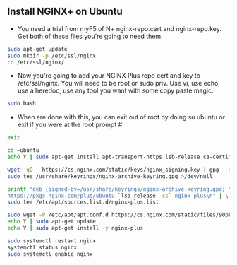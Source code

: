 Install NGINX+ on Ubuntu
-------------------------

* You need a trial from myF5 of N+ nginx-repo.cert and nginx-repo.key.  Get both of these files you're going to need them.

```bash
sudo apt-get update
sudo mkdir -p /etc/ssl/nginx
cd /etc/ssl/nginx/
```
* Now you're going to add your NGINX Plus repo cert and key to /etc/ssl/nginx. You will need to be root or sudo priv. Use vi, use echo, use a heredoc, use any tool you want with some copy paste magic.   
```bash
sudo bash
```
* When are done with this, you can exit out of root by doing su ubuntu or exit if you were at the root prompt #
```bash
exit 
```
```bash
cd ~ubuntu
echo Y | sudo apt-get install apt-transport-https lsb-release ca-certificates wget gnupg2 ubuntu-keyring
```
```bash
wget -qO - https://cs.nginx.com/static/keys/nginx_signing.key | gpg --dearmor | \
sudo tee /usr/share/keyrings/nginx-archive-keyring.gpg >/dev/null
```
```bash
printf "deb [signed-by=/usr/share/keyrings/nginx-archive-keyring.gpg] \
https://pkgs.nginx.com/plus/ubuntu `lsb_release -cs` nginx-plus\n" | \
sudo tee /etc/apt/sources.list.d/nginx-plus.list
```
```bash
sudo wget -P /etc/apt/apt.conf.d https://cs.nginx.com/static/files/90pkgs-nginx
echo Y | sudo apt-get update
echo Y | sudo apt-get install -y nginx-plus
```
```bash
sudo systemctl restart nginx
systemctl status nginx
sudo systemctl enable nginx
```
